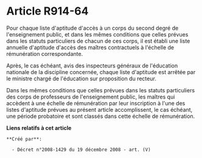 # Article R914-64

Pour chaque liste d'aptitude d'accès à un corps du second degré de  l'enseignement public, et dans les mêmes conditions que
celles prévues dans les  statuts particuliers de chacun de ces corps, il est établi une liste annuelle  d'aptitude d'accès
des maîtres contractuels à l'échelle de rémunération  correspondante.

Après, le cas échéant, avis des inspecteurs  généraux de l'éducation nationale de la discipline concernée, chaque liste
d'aptitude est arrêtée par le ministre chargé de l'éducation sur proposition du  recteur.

Dans les mêmes conditions que celles prévues dans les  statuts particuliers des corps de professeurs de l'enseignement
public, les  maîtres qui accèdent à une échelle de rémunération par leur inscription à l'une  des listes d'aptitude prévues
au présent article accomplissent, le cas échéant,  une période probatoire et sont classés dans cette échelle de rémunération.

**Liens relatifs à cet article**

	**Créé par**:

	  - Décret n°2008-1429 du 19 décembre 2008 - art. (V)

